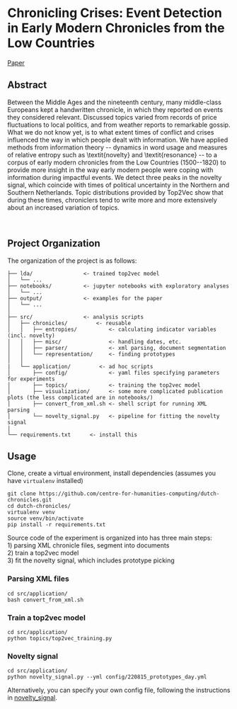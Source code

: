 # Chronicling Crises: Event Detection in Early Modern Chronicles from the Low Countries

[Paper](nothing.html)

## Abstract
Between the Middle Ages and the nineteenth century, many middle-class Europeans kept a handwritten chronicle, in which they reported on events they considered relevant. Discussed topics varied from records of price fluctuations to local politics, and from weather reports to remarkable gossip. What we do not know yet, is to what extent times of conflict and crises influenced the way in which people dealt with information. We have applied methods from information theory -- dynamics in word usage and measures of relative entropy such as \textit{novelty} and \textit{resonance} -- to a corpus of early modern chronicles from the Low Countries (1500--1820) to provide more insight in the way early modern people were coping with information during impactful events. We detect three peaks in the novelty signal, which coincide with times of political uncertainty in the Northern and Southern Netherlands. Topic distributions provided by Top2Vec show that during these times, chroniclers tend to write more and more extensively about an increased variation of topics. 

<br>

## Project Organization
The organization of the project is as follows:

```
├── lda/                <- trained top2vec model
│   └── ...
├── notebooks/          <- jupyter notebooks with exploratory analyses
│   └── ...
├── output/             <- examples for the paper
│   └── ...
│
├── src/                <- analysis scripts
│   ├── chronicles/         <- reusable
│   │   ├── entropies/          <- calculating indicator variables (incl. novelty)
│   │   ├── misc/               <- handling dates, etc.
│   │   ├── parser/             <- xml parsing, document segmentation
│   │   └── representation/     <- finding prototypes
│   │
|   └── application/         <- ad hoc scripts
│       ├── config/             <- yaml files specifying parameters for experiments
│       ├── topics/             <- training the top2vec model
│       ├── visualization/      <- some more complicated publication plots (the less complicated are in notebooks/)
│       ├── convert_from_xml.sh <- shell script for running XML parsing
│       └── novelty_signal.py   <- pipeline for fitting the novelty signal
│
└── requirements.txt      <- install this 
```

## Usage
Clone, create a virtual environment, install dependencies (assumes you have `virtualenv` installed)
```  
git clone https://github.com/centre-for-humanities-computing/dutch-chronicles.git
cd dutch-chronicles/
virtualenv venv
source venv/bin/activate
pip install -r requirements.txt
```

Source code of the experiment is organized into has three main steps:  
    1) parsing XML chronicle files, segment into documents  
    2) train a top2vec model  
    3) fit the novelty signal, which includes prototype picking  

### Parsing XML files
```
cd src/application/
bash convert_from_xml.sh
```

### Train a top2vec model
```
cd src/application/
python topics/top2vec_training.py
```

### Novelty signal
```
cd src/application/
python novelty_signal.py --yml config/220815_prototypes_day.yml
```

Alternatively, you can specify your own config file, following the instructions in [novelty_signal](https://github.com/centre-for-humanities-computing/dutch-chronicles/blob/main/src/application/novelty_signal.py).